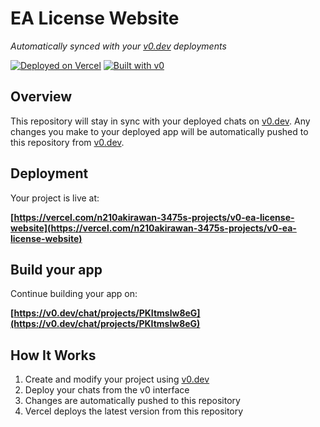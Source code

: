 # EA License Website

*Automatically synced with your [v0.dev](https://v0.dev) deployments*

[![Deployed on Vercel](https://img.shields.io/badge/Deployed%20on-Vercel-black?style=for-the-badge&logo=vercel)](https://vercel.com/n210akirawan-3475s-projects/v0-ea-license-website)
[![Built with v0](https://img.shields.io/badge/Built%20with-v0.dev-black?style=for-the-badge)](https://v0.dev/chat/projects/PKItmslw8eG)

## Overview

This repository will stay in sync with your deployed chats on [v0.dev](https://v0.dev).
Any changes you make to your deployed app will be automatically pushed to this repository from [v0.dev](https://v0.dev).

## Deployment

Your project is live at:

**[https://vercel.com/n210akirawan-3475s-projects/v0-ea-license-website](https://vercel.com/n210akirawan-3475s-projects/v0-ea-license-website)**

## Build your app

Continue building your app on:

**[https://v0.dev/chat/projects/PKItmslw8eG](https://v0.dev/chat/projects/PKItmslw8eG)**

## How It Works

1. Create and modify your project using [v0.dev](https://v0.dev)
2. Deploy your chats from the v0 interface
3. Changes are automatically pushed to this repository
4. Vercel deploys the latest version from this repository